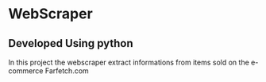 # WebScraper

## Developed Using python

In this project the webscraper extract informations from items sold on the e-commerce Farfetch.com
